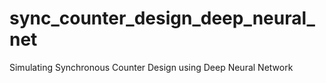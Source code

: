 # sync_counter_design_deep_neural_net
 Simulating Synchronous Counter Design using Deep Neural Network
